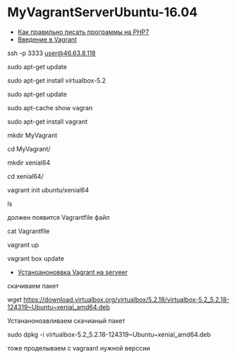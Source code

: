 # MyVagrantServerUbuntu-16.04
- [Как правильно писать программы на PHP7](https://www.youtube.com/watch?v=pDyVjREXSa4)
- [Введение в Vagrant](https://code.tutsplus.com/ru/tutorials/introduction-to-vagrant--cms-25917)


ssh -p 3333 user@46.63.8.118

sudo apt-get update

sudo apt-get install virtualbox-5.2

sudo apt-get update

sudo apt-cache show vagran

sudo apt-get install vagrant

mkdir MyVagrant

cd MyVagrant/

mkdir xenial64

cd xenial64/

vagrant init ubuntu/xenial64

ls 

должен появится  Vagrantfile файл

cat Vagrantfile

vagrant up

vagrant box update

- [Устаноаноноввка Vagrant на serveer ](https://howtoprogram.xyz/2016/07/23/install-vagrant-ubuntu-16-04/)

скачиваем пакет

wget https://download.virtualbox.org/virtualbox/5.2.18/virtualbox-5.2_5.2.18-124319~Ubuntu~xenial_amd64.deb

Устананоноавливаем скачианый пакет

sudo dpkg -i virtualbox-5.2_5.2.18-124319~Ubuntu~xenial_amd64.deb 

тоже проделываем с vagraant нужной верссии

